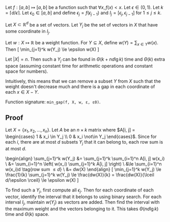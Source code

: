 Let $f: [a, b] \mapsto [a, b]$ be a function such that $\forall x, f(x) < x$.
Let $\epsilon \in (0, 1)$. Let $k = \lceil d/\epsilon \rceil$.
Let $\epsilon_0 \in [a, b]$ and define $\epsilon_j = f(\epsilon_{j-1})$
and $I_j = [\epsilon_j, \epsilon_{j-1}]$ for $1 \le j \le k$.

Let $X \subset \mathbb{R}^d$ be a set of vectors.
Let $Y_j$ be the set of vectors in $X$ that have some coordinate in $I_j$.

Let $w: X \mapsto \mathbb{R}$ be a weight function.
For $Y \subseteq X$, define $w(Y) = \sum_{x \in Y} w(x)$.
Then
\[ \min_{j=1}^k w(Y_j) \le \epsilon w(X) \]

Let $|X| = n$. Then such a $Y_j$ can be found in $\Theta(k + nd\lg k)$ time and $\Theta(k)$ extra space
(assuming constant time for arithmetic operations and constant space for numbers).

Intuitively, this means that we can remove a subset $Y$ from $X$
such that the weight doesn't decrease much and there is a gap
in each coordinate of each $x \in X-Y$.

Function signature: <code>min_gap(f, X, w, &epsilon;, &epsilon;0)</code>.

## Proof

Let $X = \{x_1, x_2, \ldots, x_n\}$.
Let $A$ be an $n \times k$ matrix where
$A[i, j] = \begin{cases} 1 & x_i \in Y_j \\ 0 & x_i \not\in Y_j \end{cases}$.
Since for each $i$, there are at most $d$ subsets $Y_j$ that it can belong to,
each row sum is at most $d$.

\begin{align}
\sum_{j=1}^k w(Y_j) &=
\sum_{j=1}^k \sum_{i=1}^n A[i, j] w(x_i)
\\ &= \sum_{i=1}^n \left( w(x_i) \sum_{j=1}^k A[i, j] \right)
\\ &\le \sum_{i=1}^n w(x_i)d  \tag{row sum $\le d$}
\\ &= dw(X)
\end{align}
\[ \min_{j=1}^k w(Y_j) \le \frac{1}{k} \sum_{j=1}^k w(Y_j) \le \frac{dw(X)}{k}
= \frac{dw(X)}{\lceil d/\epsilon \rceil} \le \epsilon w(X) \]

To find such a $Y_j$, first compute all $\epsilon_j$.
Then for each coordinate of each vector, identify the interval that it belongs to using binary search.
For each interval $I_j$, maintain $w(Y_j)$ as vectors are added.
Then find the interval with the maximum weight and the vectors belonging to it.
This takes $\Theta(nd\lg k)$ time and $\Theta(k)$ space.

